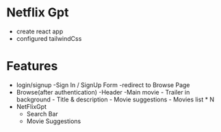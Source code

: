 # Netflix Gpt
- create react app
- configured tailwindCss


# Features
- login/signup
    -Sign In / SignUp Form 
    -redirect to Browse Page
- Browse(after authentication)
    -Header
    -Main movie
        - Trailer in background
        - Title & description
        - Movie suggestions
            - Movies list * N
- NetFlixGpt
    - Search Bar
    - Movie Suggestions